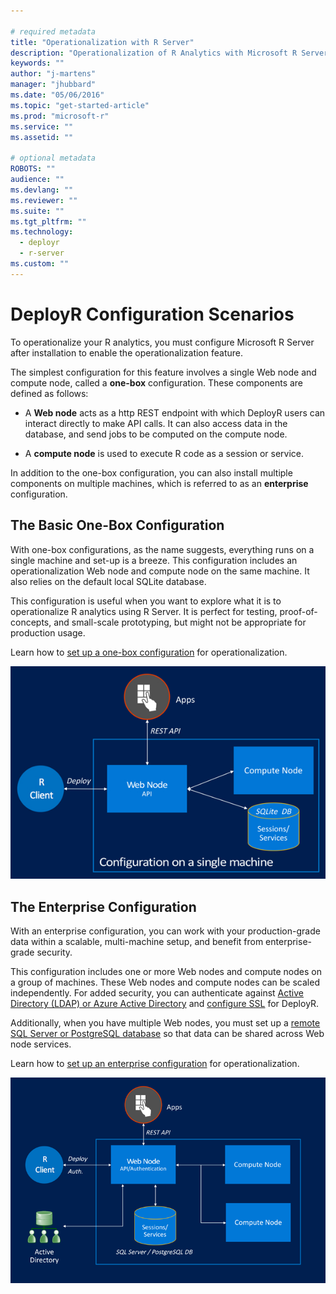 ```yaml
---

# required metadata
title: "Operationalization with R Server"
description: "Operationalization of R Analytics with Microsoft R Server"
keywords: ""
author: "j-martens"
manager: "jhubbard"
ms.date: "05/06/2016"
ms.topic: "get-started-article"
ms.prod: "microsoft-r"
ms.service: ""
ms.assetid: ""

# optional metadata
ROBOTS: ""
audience: ""
ms.devlang: ""
ms.reviewer: ""
ms.suite: ""
ms.tgt_pltfrm: ""
ms.technology: 
  - deployr
  - r-server
ms.custom: ""
---
```


# DeployR Configuration Scenarios

To operationalize your R analytics, you must configure Microsoft R Server after installation to enable the operationalization feature. 

The simplest configuration for this feature involves a single Web node and compute node, called a **one-box** configuration. These components are defined as follows:

+ A **Web node** acts as a http REST endpoint with which DeployR users can interact directly to make API calls. It can also access data in the database, and send jobs to be computed on the compute node. 

+ A **compute node** is used to execute R code as a session or service.

In addition to the one-box configuration, you can also install multiple components on multiple machines, which is referred to as an  **enterprise** configuration. 

<a name="onebox"></a>
## The Basic One-Box Configuration

With one-box configurations, as the name suggests, everything runs on a single machine and set-up is a breeze. This configuration includes an operationalization Web node and compute node on the same machine. It also relies on the default local SQLite database.

This configuration is useful when you want to explore what it is to operationalize R analytics using R Server. It is perfect for testing, proof-of-concepts, and small-scale prototyping, but might not be appropriate for production usage. 

Learn how to [set up a one-box configuration](configuration-initial.md#enterprise) for operationalization.

![One-box configuration](../media/o16n/setup-onebox.jpeg)


<a name="enterprise"></a>
## The Enterprise Configuration

With an enterprise configuration, you can work with your production-grade data within a scalable, multi-machine setup, and benefit from enterprise-grade security. 

This configuration includes one or more Web nodes and compute nodes on a group of machines. These Web nodes and compute nodes can be scaled independently.  For added security, you can authenticate against [Active Directory (LDAP) or Azure Active Directory](security-authentication.md) and [configure SSL](security-https.md) for DeployR.

Additionally, when you have multiple Web nodes, you must set up a [remote SQL Server or PostgreSQL database](configure-remote-database.md) so that data can be shared across Web node services.
 
Learn how to [set up an enterprise configuration](configuration-initial.md#enterprise) for operationalization.

![Enterprise Configuration](../media/o16n/setup-enterprise-ready.png)